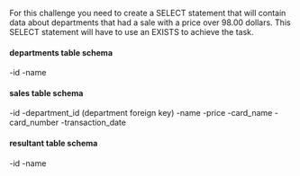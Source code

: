For this challenge you need to create a SELECT statement that will contain data about departments that had a sale with a price over 98.00 dollars. This SELECT statement will have to use an EXISTS to achieve the task.

#### departments table schema

-id
-name

#### sales table schema

-id
-department_id (department foreign key)
-name
-price
-card_name
-card_number
-transaction_date

#### resultant table schema

-id
-name
